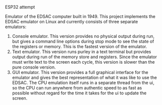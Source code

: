 ESP32 attempt

Emulator of the EDSAC computer built in 1949.  This project implements the EDSAC emulator on Linux and currently consists of three separate emulators:
1. Console emulator.  This version provides no physical output during run, but gives a command line options during stop mode to see the state of the registers or memory.  This is the fastest version of the emulator.
2. Text emulator.  This version runs purley in a text terminal but provides output during run of the memory store and registers.  Since the emulator must write text to the screen each cycle, this version is slower than the pure console version.
3. GUI emulator.  This version provides a full graphical interface for the emulator and gives the best representation of what it was like to use the EDSAC. The CPU emulation itself runs in a separate thread from the ui, so the CPU can run anywhere from authentic speed to as fast as possible without regard for the time it takes for the ui to update the screen.
